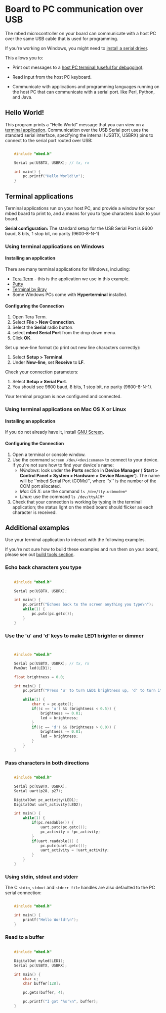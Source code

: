 # Board to PC communication over USB

The mbed microcontroller on your board can communicate with a host PC over the same USB cable that is used for programming.

<span class="tips">If you're working on Windows, you might need to [install a serial driver](what_need.md#windows-serial-driver).</span>

This allows you to:

* Print out messages to a [host PC terminal (useful for debugging)](#terminal-applications).

* Read input from the host PC keyboard.

* Communicate with applications and programming languages running on the host PC that can communicate with a serial port. like Perl, Python, and Java.

## Hello World!

This program prints a "Hello World" message that you can view on a [terminal application](#terminal-applications). Communication over the USB Serial port uses the standard serial interface, specifying the internal (USBTX, USBRX) pins to connect to the serial port routed over USB:


```c

	#include "mbed.h"

	Serial pc(USBTX, USBRX); // tx, rx

	int main() {
		pc.printf("Hello World!\n");
	}
```

## Terminal applications


Terminal applications run on your host PC, and provide a window for your mbed board to print to, and a means for you to type characters back to your board. 

<span class="tips">**Serial configuration:** The standard setup for the USB Serial Port is 9600 baud, 8 bits, 1 stop bit, no parity (9600-8-N-1)</span>

### Using terminal applications on Windows

#### Installing an application

There are many terminal applications for Windows, including:

* [Tera Term](http://sourceforge.jp/projects/ttssh2/files) - this is the application we use in this example.
* [Putty](http://www.chiark.greenend.org.uk/~sgtatham/putty/)
* [Terminal by Bray](http://sites.google.com/site/braypp/terminal)
* Some Windows PCs come with **Hyperterminal** installed.

#### Configuring the Connection

1. Open Tera Term.
1. Select **File > New Connection**.
1. Select the **Serial** radio button.
1. select **mbed Serial Port** from the drop down menu.
1. Click **OK**.

Set up new-line format (to print out new line characters correctly):
 
1. Select **Setup > Terminal**.
1. Under **New-line**, set **Receive** to **LF**.

Check your connection parameters:

1. Select **Setup > Serial Port**.
1. You should see 9600 baud, 8 bits, 1 stop bit, no parity (9600-8-N-1).

Your terminal program is now configured and connected. 

### Using terminal applications on Mac OS X or Linux

#### Installing an application

If you do not already have it, install [GNU Screen](http://en.wikipedia.org/wiki/GNU_Screen).

#### Configuring the Connection
  
1. Open a terminal or console window.
1. Use the command ``screen /dev/<devicename>`` to connect to your device. If you're not sure how to find your device's name:
	* *Windows*: look under the **Ports** section in **Device Manager** ('**Start > Control Panel > System > Hardware > Device Manager**'). The name will be ''mbed Serial Port (COMx)'', where ''x'' is the number of the COM port allocated.
	* *Mac OS X*: use the command ``ls /dev/tty.usbmodem*``
	* *Linux*: use the command ``ls /dev/ttyACM*``
1. Check that your connection is working by typing in the terminal application; the status light on the mbed board should flicker as each character is received. 


## Additional examples

Use your terminal application to interact with the following examples.

If you're not sure how to build these examples and run them on your board, please see out [build tools section](../build_tools/options.md).

### Echo back characters you type

```c

	#include "mbed.h"

	Serial pc(USBTX, USBRX);

	int main() {
		pc.printf("Echoes back to the screen anything you type\n");
		while(1) {
			pc.putc(pc.getc());
		}
	}
```


### Use the 'u' and 'd' keys to make LED1 brighter or dimmer

```c


	#include "mbed.h"

	Serial pc(USBTX, USBRX); // tx, rx
	PwmOut led(LED1);

	float brightness = 0.0;

	int main() {
		pc.printf("Press 'u' to turn LED1 brightness up, 'd' to turn it down\n");

		while(1) {
			char c = pc.getc();
			if((c == 'u') && (brightness < 0.5)) {
				brightness += 0.01;
				led = brightness;
			}
			if((c == 'd') && (brightness > 0.0)) {
				brightness -= 0.01;
				led = brightness;
			} 
		}
	}
```

### Pass characters in both directions

```c

	#include "mbed.h"

	Serial pc(USBTX, USBRX);
	Serial uart(p28, p27);

	DigitalOut pc_activity(LED1);
	DigitalOut uart_activity(LED2);

	int main() {
		while(1) {
			if(pc.readable()) {
				uart.putc(pc.getc());
				pc_activity = !pc_activity;
			}
			if(uart.readable()) {
				pc.putc(uart.getc());
				uart_activity = !uart_activity;
			}
		}
	}
```

### Using stdin, stdout and stderr

The C ``stdin``, ``stdout`` and ``stderr file`` handles are also defaulted to the PC serial connection:

```c

	#include "mbed.h"

	int main() {
		printf("Hello World!\n");
	}
```

### Read to a buffer

```c
	
	#include "mbed.h"

	DigitalOut myled(LED1);
	Serial pc(USBTX, USBRX);

	int main() {
		char c;
		char buffer[128];

		pc.gets(buffer, 4);

		pc.printf("I got '%s'\n", buffer);
	}
```
